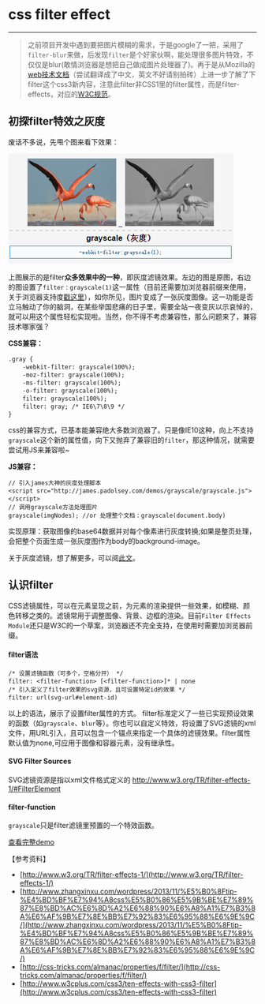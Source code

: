 # css filter effect #
----------

> 之前项目开发中遇到要把图片模糊的需求，于是google了一把，采用了`filter-blur`来做，后发现`filter`是个好家伙啊，能处理很多图片特效，不仅仅是blur(敢情浏览器是想把自己做成图片处理器了)。再于是从Mozilla的[web技术文档](https://developer.mozilla.org/zh-CN/docs/Web/CSS/filter%E6%BB%A4%E9%95%9C)（尝试翻译成了中文，英文不好请别拍砖）上进一步了解了下filter这个css3新内容，注意此filter非CSS1里的filter属性，而是filter-effects，对应的[W3C规范](http://www.w3.org/TR/filter-effects/)。

## 初探filter特效之灰度 ##
废话不多说，先甩个图来看下效果：

 ![](https://raw.githubusercontent.com/lzf0402/css-filter/master/demo/show1.png)

上图展示的是filter**众多效果中的一种**，即灰度滤镜效果。左边的图是原图，右边的图设置了`filter：grayscale(1)`这一属性（目前还需要加浏览器前缀来使用，关于浏览器支持度[戳这里](https://developer.mozilla.org/zh-CN/docs/Web/CSS/filter%E6%BB%A4%E9%95%9C#Browser_compatibility)），如你所见，图片变成了一张灰度图像。这一功能是否立马触动了你的脑洞，在某些举国悲痛的日子里，需要全站一夜变灰以示哀悼的，就可以用这个属性轻松实现啦。当然，你不得不考虑兼容性，那么问题来了，兼容技术哪家强？

**CSS兼容：**

	.gray { 
	    -webkit-filter: grayscale(100%);
	    -moz-filter: grayscale(100%);
	    -ms-filter: grayscale(100%);
	    -o-filter: grayscale(100%);
	    filter: grayscale(100%);
	    filter: gray; /* IE6\7\8\9 */
	}
css的兼容方式，已基本能兼容绝大多数浏览器了。只是像IE10这种，向上不支持`grayscale`这个新的属性值，向下又抛弃了兼容旧的`filter`，那这种情况，就需要尝试用JS来兼容啦~

**JS兼容：**

	// 引入james大神的灰度处理脚本
	<script src="http://james.padolsey.com/demos/grayscale/grayscale.js"></script>
	// 调用grayscale方法处理图片
	grayscale(imgNodes); //or 处理整个文档：grayscale(document.body)

实现原理：获取图像的base64数据并对每个像素进行灰度转换;如果是整页处理，会把整个页面生成一张灰度图作为body的background-image。

关于灰度滤镜，想了解更多，可以阅[此文](http://www.zhangxinxu.com/wordpress/2012/08/%E5%B0%8Ftip-%E4%BD%BF%E7%94%A8css%E5%B0%86%E5%9B%BE%E7%89%87%E8%BD%AC%E6%8D%A2%E6%88%90%E9%BB%91%E7%99%BD%E7%9A%84/)。

## 认识filter ##
CSS滤镜属性，可以在元素呈现之前，为元素的渲染提供一些效果，如模糊、颜色转移之类的。滤镜常用于调整图像、背景、边框的渲染。目前`Filter Effects Module`还只是W3C的一个草案，浏览器还不完全支持，在使用时需要加浏览器前缀。


#### filter语法 ####
	
	/* 设置滤镜函数（可多个，空格分开） */
	filter: <filter-function> [<filter-function>]* | none
	/* 引入定义了filter效果的svg资源，且可设置特定id的效果 */
	filter: url(svg-url#element-id)

以上的语法，展示了设置filter属性的方式。 filter标准定义了一些已实现预设效果的函数（如`grayscale`、`blur`等）。你也可以自定义特效，将设置了SVG滤镜的xml文件，用URL引入，且可以包含一个锚点来指定一个具体的滤镜效果。filter属性默认值为none,可应用于图像和容器元素，没有继承性。

#### SVG Filter Sources ####
SVG滤镜资源是指以xml文件格式定义的
http://www.w3.org/TR/filter-effects-1/#FilterElement

#### filter-function ####


`grayscale`只是filter滤镜里预置的一个特效函数。



[查看完整demo](http://sandbox.runjs.cn/show/ichzytmc)


【参考资料】



- [http://www.w3.org/TR/filter-effects-1/](http://www.w3.org/TR/filter-effects-1/)
- [http://www.zhangxinxu.com/wordpress/2013/11/%E5%B0%8Ftip-%E4%BD%BF%E7%94%A8css%E5%B0%86%E5%9B%BE%E7%89%87%E8%BD%AC%E6%8D%A2%E6%88%90%E6%A8%A1%E7%B3%8A%E6%AF%9B%E7%8E%BB%E7%92%83%E6%95%88%E6%9E%9C/](http://www.zhangxinxu.com/wordpress/2013/11/%E5%B0%8Ftip-%E4%BD%BF%E7%94%A8css%E5%B0%86%E5%9B%BE%E7%89%87%E8%BD%AC%E6%8D%A2%E6%88%90%E6%A8%A1%E7%B3%8A%E6%AF%9B%E7%8E%BB%E7%92%83%E6%95%88%E6%9E%9C/)
- [http://css-tricks.com/almanac/properties/f/filter/](http://css-tricks.com/almanac/properties/f/filter/)
- [http://www.w3cplus.com/css3/ten-effects-with-css3-filter](http://www.w3cplus.com/css3/ten-effects-with-css3-filter)